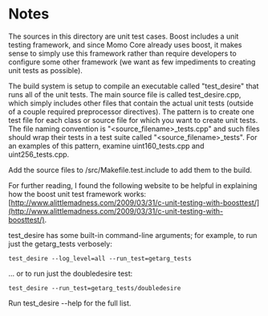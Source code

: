 # Notes
The sources in this directory are unit test cases.  Boost includes a
unit testing framework, and since Momo Core already uses boost, it makes
sense to simply use this framework rather than require developers to
configure some other framework (we want as few impediments to creating
unit tests as possible).

The build system is setup to compile an executable called "test_desire"
that runs all of the unit tests.  The main source file is called
test_desire.cpp, which simply includes other files that contain the
actual unit tests (outside of a couple required preprocessor
directives).  The pattern is to create one test file for each class or
source file for which you want to create unit tests.  The file naming
convention is "<source_filename>_tests.cpp" and such files should wrap
their tests in a test suite called "<source_filename>_tests".  For an
examples of this pattern, examine uint160_tests.cpp and
uint256_tests.cpp.

Add the source files to /src/Makefile.test.include to add them to the build.

For further reading, I found the following website to be helpful in
explaining how the boost unit test framework works:
[http://www.alittlemadness.com/2009/03/31/c-unit-testing-with-boosttest/](http://www.alittlemadness.com/2009/03/31/c-unit-testing-with-boosttest/).

test_desire has some built-in command-line arguments; for
example, to run just the getarg_tests verbosely:

    test_desire --log_level=all --run_test=getarg_tests

... or to run just the doubledesire test:

    test_desire --run_test=getarg_tests/doubledesire

Run  test_desire --help   for the full list.

